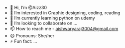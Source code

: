- 👋 Hi, I’m @Aizz30
- 👀 I’m interested in Graphic designing, coding, reading
- 🌱 I’m currently learning python on udemy
- 💞️ I’m looking to collaborate on ...
- 📫 How to reach me - aishwaryaraj3004@gmail.com
- 😄 Pronouns: She/her
- ⚡ Fun fact: ...

<!---
Aizz30/Aizz30 is a ✨ special ✨ repository because its `README.md` (this file) appears on your GitHub profile.
You can click the Preview link to take a look at your changes.
--->
